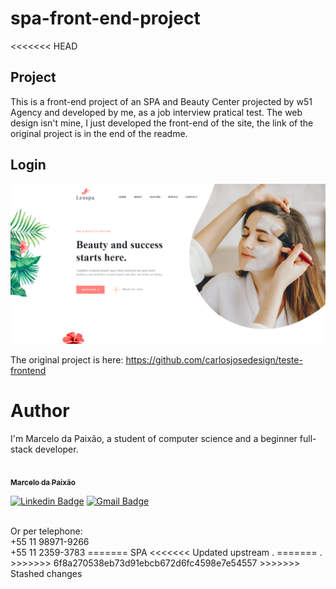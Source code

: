 # spa-front-end-project
<<<<<<< HEAD
## Project
This is a front-end project of an SPA and Beauty Center projected by w51 Agency and developed by me, as a job interview pratical test. The web design isn't mine, I just developed the front-end of the site, the link of the original project is in the end of the readme.

## Login
![](/img/print.png)

The original project is here:
https://github.com/carlosjosedesign/teste-frontend

# Author
I'm Marcelo da Paixão, a student of computer science and a beginner full-stack developer.

<a href="https://github.com/marcel0paixao">
 <img style="border-radius: 50%;" src="https://avatars.githubusercontent.com/u/74371070?s=460&u=dc96807a34bd825b3ee1b12178e7c852ea1a7131&v=4" width="100px;" alt=""/>
 <br />
 <sub><b>Marcelo da Paixão</b></sub></a>

[![Linkedin Badge](https://img.shields.io/badge/-Marcelo-blue?style=flat-square&logo=Linkedin&logoColor=white&link=https://www.linkedin.com/in/marcelo-da-paix%C3%A3o-silva-123677194/)](https://www.linkedin.com/in/marcelo-da-paix%C3%A3o-silva-123677194/) 
[![Gmail Badge](https://img.shields.io/badge/-marceloht461@gmail.com-c14438?style=flat-square&logo=Gmail&logoColor=white&link=mailto:marceloht461@gmail.com)](marceloht461@gmail.com)

<br />
Or per telephone: 
<br />
+55 11 98971-9266
<br />
+55 11 2359-3783
=======
SPA
<<<<<<< Updated upstream
.
=======
.
>>>>>>> 6f8a270538eb73d91ebcb672d6fc4598e7e54557
>>>>>>> Stashed changes
